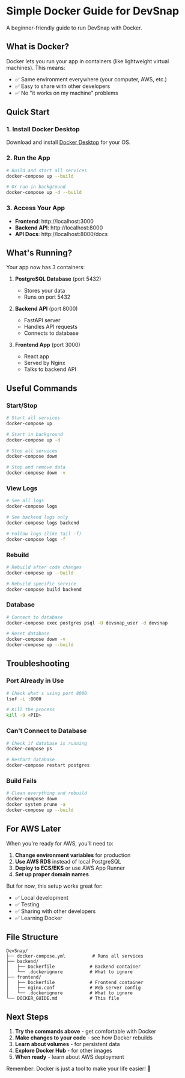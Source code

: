 # Simple Docker Guide for DevSnap

A beginner-friendly guide to run DevSnap with Docker.

## What is Docker?

Docker lets you run your app in containers (like lightweight virtual machines). This means:
- ✅ Same environment everywhere (your computer, AWS, etc.)
- ✅ Easy to share with other developers
- ✅ No "it works on my machine" problems

## Quick Start

### 1. Install Docker Desktop
Download and install [Docker Desktop](https://www.docker.com/products/docker-desktop/) for your OS.

### 2. Run the App
```bash
# Build and start all services
docker-compose up --build

# Or run in background
docker-compose up -d --build
```

### 3. Access Your App
- **Frontend**: http://localhost:3000
- **Backend API**: http://localhost:8000
- **API Docs**: http://localhost:8000/docs

## What's Running?

Your app now has 3 containers:

1. **PostgreSQL Database** (port 5432)
   - Stores your data
   - Runs on port 5432

2. **Backend API** (port 8000)
   - FastAPI server
   - Handles API requests
   - Connects to database

3. **Frontend App** (port 3000)
   - React app
   - Served by Nginx
   - Talks to backend API

## Useful Commands

### Start/Stop
```bash
# Start all services
docker-compose up

# Start in background
docker-compose up -d

# Stop all services
docker-compose down

# Stop and remove data
docker-compose down -v
```

### View Logs
```bash
# See all logs
docker-compose logs

# See backend logs only
docker-compose logs backend

# Follow logs (like tail -f)
docker-compose logs -f
```

### Rebuild
```bash
# Rebuild after code changes
docker-compose up --build

# Rebuild specific service
docker-compose build backend
```

### Database
```bash
# Connect to database
docker-compose exec postgres psql -U devsnap_user -d devsnap

# Reset database
docker-compose down -v
docker-compose up --build
```

## Troubleshooting

### Port Already in Use
```bash
# Check what's using port 8000
lsof -i :8000

# Kill the process
kill -9 <PID>
```

### Can't Connect to Database
```bash
# Check if database is running
docker-compose ps

# Restart database
docker-compose restart postgres
```

### Build Fails
```bash
# Clean everything and rebuild
docker-compose down
docker system prune -a
docker-compose up --build
```

## For AWS Later

When you're ready for AWS, you'll need to:

1. **Change environment variables** for production
2. **Use AWS RDS** instead of local PostgreSQL
3. **Deploy to ECS/EKS** or use AWS App Runner
4. **Set up proper domain names**

But for now, this setup works great for:
- ✅ Local development
- ✅ Testing
- ✅ Sharing with other developers
- ✅ Learning Docker

## File Structure
```
DevSnap/
├── docker-compose.yml          # Runs all services
├── backend/
│   ├── Dockerfile             # Backend container
│   └── .dockerignore          # What to ignore
├── frontend/
│   ├── Dockerfile             # Frontend container
│   ├── nginx.conf             # Web server config
│   └── .dockerignore          # What to ignore
└── DOCKER_GUIDE.md            # This file
```

## Next Steps

1. **Try the commands above** - get comfortable with Docker
2. **Make changes to your code** - see how Docker rebuilds
3. **Learn about volumes** - for persistent data
4. **Explore Docker Hub** - for other images
5. **When ready** - learn about AWS deployment

Remember: Docker is just a tool to make your life easier! 🐳

